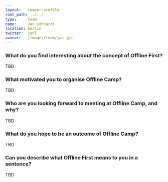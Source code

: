 ```yaml
---
layout:   camper-profile
root_path: ../../
type:     team
name:     Jan Lehnardt
location: berlin
twitter:  janl
avatar:   /images/team/jan.jpg
---
```


### What do you find interesting about the concept of Offline First?

TBD

### What motivated you to organise Offline Camp?

TBD

### Who are you looking forward to meeting at Offline Camp, and why?

TBD

### What do you hope to be an outcome of Offline Camp?

TBD

### Can you describe what Offline First means to you in a sentence?

TBD
